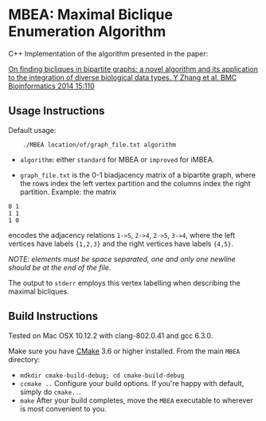 MBEA: Maximal Biclique Enumeration Algorithm
=================

C++ Implementation of the algorithm presented in the paper:

[ On finding bicliques in bipartite graphs: a novel algorithm and its application to the integration of diverse biological data types. Y Zhang et al. BMC Bioinformatics 2014 15:110 ](http://bmcbioinformatics.biomedcentral.com/articles/10.1186/1471-2105-15-110 "MBEA paper")

Usage Instructions
----------
Default usage:
```
    ./MBEA location/of/graph_file.txt algorithm
```

- `algorithm`: either `standard` for MBEA or `improved` for iMBEA.

- `graph_file.txt` is the 0-1 biadjacency matrix of a bipartite graph, where the rows index the left vertex partition and the columns index the right partition.
Example: the matrix
```
0 1
1 1
1 0

```
encodes the adjacency relations `1->5`, `2->4`, `2->5`, `3->4`, where the left vertices have labels `{1,2,3}` and the right vertices have labels `{4,5}`. 

_NOTE: elements must be space separated, one and only one newline should be at the end of the file_.

The output to `stderr` employs this vertex labelling when describing the maximal bicliques.


Build Instructions
----------
Tested on Mac OSX 10.12.2 with clang-802.0.41 and gcc 6.3.0.

Make sure you have [CMake](https://cmake.org) 3.6 or higher installed.
From the main `MBEA` directory:
- `mdkdir cmake-build-debug; cd cmake-build-debug`
- `ccmake ..` Configure your build options. If you're happy with default, simply do `cmake..`.
- `make` After your build completes, move the `MBEA` executable to wherever is most convenient to you.
